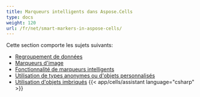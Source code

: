 ```yaml
---
title: Marqueurs intelligents dans Aspose.Cells
type: docs
weight: 120
url: /fr/net/smart-markers-in-aspose-cells/
---
```


Cette section comporte les sujets suivants:

- [Regroupement de données](/cells/fr/net/grouping-data/)
- [Marqueurs d'image](/cells/fr/net/image-markers/)
- [Fonctionnalité de marqueurs intelligents](/cells/fr/net/smart-markers-feature/)
- [Utilisation de types anonymes ou d'objets personnalisés](/cells/fr/net/using-anonymous-types-or-custom-objects/)
- [Utilisation d'objets imbriqués](/cells/fr/net/using-nested-objects/)
{{< app/cells/assistant language="csharp" >}}
